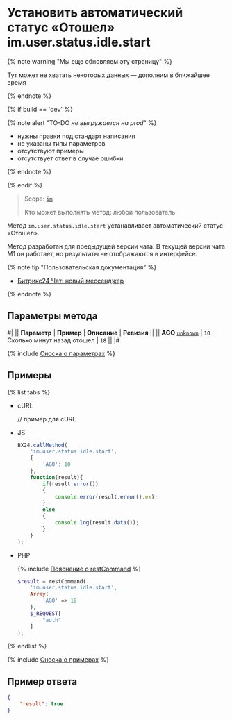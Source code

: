 # Установить автоматический статус «Отошел» im.user.status.idle.start

{% note warning "Мы еще обновляем эту страницу" %}

Тут может не хватать некоторых данных — дополним в ближайшее время

{% endnote %}

{% if build == 'dev' %}

{% note alert "TO-DO _не выгружается на prod_" %}

- нужны правки под стандарт написания
- не указаны типы параметров
- отсутствуют примеры
- отсутствует ответ в случае ошибки

{% endnote %}

{% endif %}

> Scope: [`im`](../../scopes/permissions.md)
>
> Кто может выполнять метод: любой пользователь

Метод `im.user.status.idle.start` устанавливает автоматический статус «Отошел».

Метод разработан для предыдущей версии чата. В текущей версии чата М1 он работает, но результаты не отображаются в интерфейсе.

{% note tip "Пользовательская документация" %}

- [Битрикс24 Чат: новый мессенджер](https://helpdesk.bitrix24.ru/open/19071750/)

{% endnote %}

## Параметры метода

#|
|| **Параметр** | **Пример** | **Описание** | **Ревизия** ||
|| **AGO**
[`unknown`](../../data-types.md) | `10` | Сколько минут назад отошел | `18` ||
|#

{% include [Сноска о параметрах](../../../_includes/required.md) %}

## Примеры

{% list tabs %}

- cURL

    // пример для cURL

- JS

    ```js
    BX24.callMethod(
        'im.user.status.idle.start',
        {
            'AGO': 10
        },
        function(result){
            if(result.error())
            {
                console.error(result.error().ex);
            }
            else
            {
                console.log(result.data());
            }
        }
    );
    ```

- PHP

    {% include [Пояснение о restCommand](../_includes/rest-command.md) %}

    ```php
    $result = restCommand(
        'im.user.status.idle.start',
        Array(
            'AGO' => 10
        ),
        $_REQUEST[
            "auth"
        ]
    );
    ```

{% endlist %}

{% include [Сноска о примерах](../../../_includes/examples.md) %}

## Пример ответа

```json
{
    "result": true
}
```

